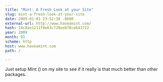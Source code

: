 ```yaml
---
title: "Mint: A Fresh Look at your Site"
slug: mint-a-fresh-look-at-your-site
date: 2009-01-01 23:52:38 -0600
external-url: http://www.haveamint.com/
hash: 14c8ae1211f0e63c729eebf8ce641722
year: 2009
month: 01
scheme: http
host: www.haveamint.com
path: /

---
```


Just setup Mint () on my site to see if it really is that much better than other packages.
